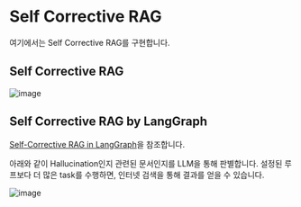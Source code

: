 # Self Corrective RAG

여기에서는 Self Corrective RAG를 구현합니다.

## Self Corrective RAG

![image](https://github.com/user-attachments/assets/5769e8ed-6e76-4fda-a932-a1d3c461de50)




## Self Corrective RAG by LangGraph

[Self-Corrective RAG in LangGraph](https://github.com/vbarda/pandas-rag-langgraph/blob/main/demo.ipynb)을 참조합니다.

아래와 같이 Hallucination인지 관련된 문서인지를 LLM을 통해 판별합니다. 설정된 루프보다 더 많은 task를 수행하면, 인터넷 검색을 통해 결과를 얻을 수 있습니다.

![image](https://github.com/user-attachments/assets/b94d70a6-e740-44b0-9918-770c3ea64f2a)
